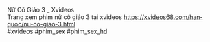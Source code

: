 Nữ Cô Giáo 3 _ Xvideos	
Trang xem phim nữ cô giáo 3 tại xvideos	
https://xvideos68.com/han-quoc/nu-co-giao-3.html	
#xvideos #phim_sex #phim_sex_hd